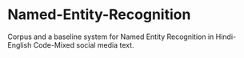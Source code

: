 # Named-Entity-Recognition
Corpus and a baseline system for Named Entity Recognition in Hindi-English Code-Mixed  social media text.
